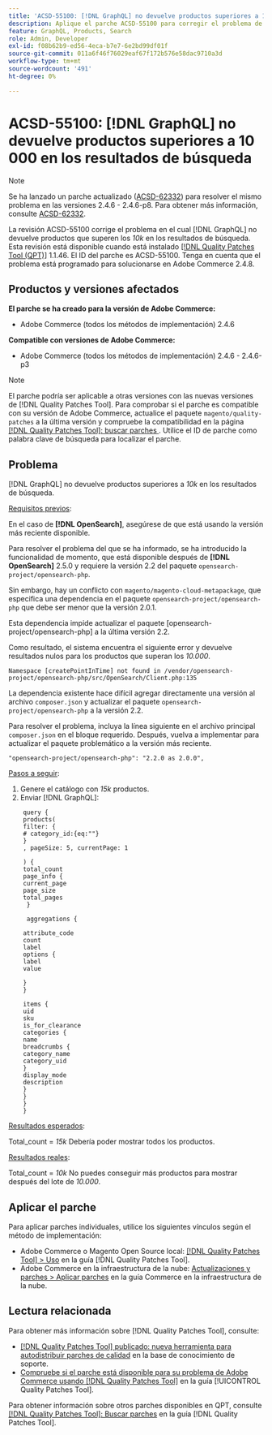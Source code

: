 ```yaml
---
title: 'ACSD-55100: [!DNL GraphQL] no devuelve productos superiores a 10.000 en los resultados de búsqueda'
description: Aplique el parche ACSD-55100 para corregir el problema de Adobe Commerce en el que GraphQL no devuelve productos superiores a *10k* en los resultados de búsqueda.
feature: GraphQL, Products, Search
role: Admin, Developer
exl-id: f08b62b9-ed56-4eca-b7e7-6e2bd99df01f
source-git-commit: 011a6f46f76029eaf67f172b576e58dac9710a3d
workflow-type: tm+mt
source-wordcount: '491'
ht-degree: 0%

---
```


# ACSD-55100: [!DNL GraphQL] no devuelve productos superiores a 10 000 en los resultados de búsqueda

>[!NOTE]
>
>Se ha lanzado un parche actualizado ([ACSD-62332](/help/tools/quality-patches-tool/patches-available-in-qpt/v1-1-55/acsd-62332-product-listing-graphql-query-limit-plus-live-search-current-page.md)) para resolver el mismo problema en las versiones 2.4.6 - 2.4.6-p8. Para obtener más información, consulte [ACSD-62332](/help/tools/quality-patches-tool/patches-available-in-qpt/v1-1-55/acsd-62332-product-listing-graphql-query-limit-plus-live-search-current-page.md).

La revisión ACSD-55100 corrige el problema en el cual [!DNL GraphQL] no devuelve productos que superen los *10k* en los resultados de búsqueda. Esta revisión está disponible cuando está instalado [[!DNL Quality Patches Tool (QPT)]](https://experienceleague.adobe.com/en/docs/commerce-operations/tools/quality-patches-tool/quality-patches-tool-to-self-serve-quality-patches) 1.1.46. El ID del parche es ACSD-55100. Tenga en cuenta que el problema está programado para solucionarse en Adobe Commerce 2.4.8.

## Productos y versiones afectados

**El parche se ha creado para la versión de Adobe Commerce:**

* Adobe Commerce (todos los métodos de implementación) 2.4.6

**Compatible con versiones de Adobe Commerce:**

* Adobe Commerce (todos los métodos de implementación) 2.4.6 - 2.4.6-p3

>[!NOTE]
>
>El parche podría ser aplicable a otras versiones con las nuevas versiones de [!DNL Quality Patches Tool]. Para comprobar si el parche es compatible con su versión de Adobe Commerce, actualice el paquete `magento/quality-patches` a la última versión y compruebe la compatibilidad en la página [[!DNL Quality Patches Tool]: buscar parches ](https://experienceleague.adobe.com/tools/commerce-quality-patches/index.html). Utilice el ID de parche como palabra clave de búsqueda para localizar el parche.

## Problema

[!DNL GraphQL] no devuelve productos superiores a *10k* en los resultados de búsqueda.

<u>Requisitos previos</u>:

En el caso de **[!DNL OpenSearch]**, asegúrese de que está usando la versión más reciente disponible.

Para resolver el problema del que se ha informado, se ha introducido la funcionalidad de momento, que está disponible después de **[!DNL OpenSearch]** 2.5.0 y requiere la versión 2.2 del paquete `opensearch-project/opensearch-php`.

Sin embargo, hay un conflicto con `magento/magento-cloud-metapackage`, que especifica una dependencia en el paquete `opensearch-project/opensearch-php` que debe ser menor que la versión 2.0.1.


Esta dependencia impide actualizar el paquete [opensearch-project/opensearch-php] a la última versión 2.2.

Como resultado, el sistema encuentra el siguiente error y devuelve resultados nulos para los productos que superan los *10.000*.

`Namespace [createPointInTime] not found in /vendor/opensearch-project/opensearch-php/src/OpenSearch/Client.php:135`

La dependencia existente hace difícil agregar directamente una versión al archivo `composer.json` y actualizar el paquete `opensearch-project/opensearch-php` a la versión 2.2.

Para resolver el problema, incluya la línea siguiente en el archivo principal `composer.json` en el bloque requerido. Después, vuelva a implementar para actualizar el paquete problemático a la versión más reciente.

`"opensearch-project/opensearch-php": "2.2.0 as 2.0.0",`

<u>Pasos a seguir</u>:

1. Genere el catálogo con *15k* productos.
1. Enviar [!DNL GraphQL]:

```
    query {
    products(
    filter: {
    # category_id:{eq:""}
    }
    , pageSize: 5, currentPage: 1

    ) {
    total_count
    page_info {
    current_page
    page_size
    total_pages
     }

     aggregations {

    attribute_code
    count
    label
    options {
    label
    value

    }
    }

    items {
    uid
    sku
    is_for_clearance
    categories {
    name
    breadcrumbs {
    category_name
    category_uid
    }
    display_mode
    description
    }
    }
    }
    }
```

<u>Resultados esperados</u>:

Total_count = *15k*
Debería poder mostrar todos los productos.

<u>Resultados reales</u>:

Total_count = *10k*
No puedes conseguir más productos para mostrar después del lote de *10.000*.

## Aplicar el parche

Para aplicar parches individuales, utilice los siguientes vínculos según el método de implementación:

* Adobe Commerce o Magento Open Source local: [[!DNL Quality Patches Tool] > Uso](/help/tools/quality-patches-tool/usage.md) en la guía [!DNL Quality Patches Tool].
* Adobe Commerce en la infraestructura de la nube: [Actualizaciones y parches > Aplicar parches](https://experienceleague.adobe.com/docs/commerce-cloud-service/user-guide/develop/upgrade/apply-patches.html) en la guía Commerce en la infraestructura de la nube.

## Lectura relacionada

Para obtener más información sobre [!DNL Quality Patches Tool], consulte:

* [[!DNL Quality Patches Tool] publicado: nueva herramienta para autodistribuir parches de calidad](https://experienceleague.adobe.com/en/docs/commerce-operations/tools/quality-patches-tool/quality-patches-tool-to-self-serve-quality-patches) en la base de conocimiento de soporte.
* [Compruebe si el parche está disponible para su problema de Adobe Commerce usando [!DNL Quality Patches Tool]](/help/tools/quality-patches-tool/patches-available-in-qpt/check-patch-for-magento-issue-with-magento-quality-patches.md) en la guía [!UICONTROL Quality Patches Tool].


Para obtener información sobre otros parches disponibles en QPT, consulte [[!DNL Quality Patches Tool]: Buscar parches](https://experienceleague.adobe.com/tools/commerce-quality-patches/index.html) en la guía [!DNL Quality Patches Tool].
